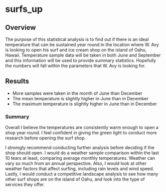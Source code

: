 # surfs_up

## Overview
The purpose of this statistical analysis is to find out if there is an ideal temperature that can be sustained year round in the location where W. Avy is looking to open his surf and ice cream shop on the island of Oahu, Hawaii. Temperature sample data will be taken in both June and September and this information will be used to provide summary statistics. Hopefully the numbers will fall within the parameters that W. Avy is looking for. 

## Results
- More samples were taken in the month of June than December
- The mean temperature is slightly higher in June than in December
- The maximum temperature is slightly higher in June than in December

### Summary
Overall I believe the temperatures are consistently warm enough to open a shop year round. I feel confident in giving the green light to conduct more research before opening the surf shop. 

I stromgly recommend conducting further analysis before deciding if the shop should open. I would do a weather sample comparison within the last 10 tears at least, comparing average monthly temperatures. Weather can vary so much from an annual perspective. Also, I would look at other weather factors that affect surfing, including rain levels and wind speed. Lastly, I would conduct a competitive landscape analysis to see how many other surf shops are on the island of Oahu, and look into the type of services they offer. 

